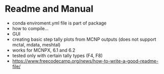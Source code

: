 # Readme and Manual

- conda enviroment.yml file is part of package
- how to compile...
- GUI
- creating basic step tally plots from MCNP outputs (does not support mctal, mdata, meshtal)
- works for MCNPX, 6.1 and 6.2
- tested only with certain tally types (F4, F8)
- https://www.freecodecamp.org/news/how-to-write-a-good-readme-file/
